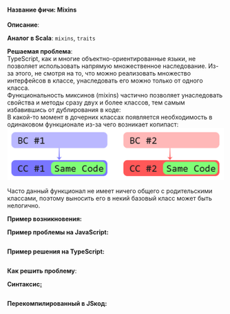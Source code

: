 #### **Название фичи: Mixins**

**Описание**:

**Аналог в Scala**: `mixins`, `traits`

**Решаемая проблема**:  
TypeScript, как и многие объектно-ориентированные языки, не позволяет использовать напрямую множественное наследование. Из-за этого, не смотря на то, что можно реализовать множество интерфейсов в классе, унаследовать его можно только от одного класса.  
Функциональность миксинов \(mixins\) частично позволяет унаследовать свойства и методы сразу двух и более классов, тем самым избавившись от дублирования в коде:  
В какой-то момент в дочерних классах появляется необходимость в одинаковом функционале из-за чего возникает копипаст:  
![](/assets/impor666t.png)

Часто данный функционал не имеет ничего общего с родительскими классами, поэтому выносить его в некий базовый класс может быть нелогично.

**Пример возникновения:**

**Пример проблемы на JavaScript:**

```js

```

**Пример решения на TypeScript:**

```js

```

**Как решить проблему**:

**Синтаксис**[**:**](https://citifox.ru/event/adidas-dance-battle/)

```js

```

**Перекомпилированный в JSкод:**

```js

```



